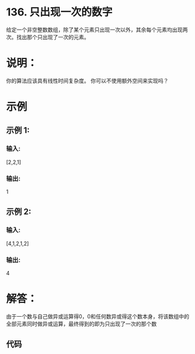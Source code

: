 # 136. 只出现一次的数字
给定一个非空整数数组，除了某个元素只出现一次以外，其余每个元素均出现两次。找出那个只出现了一次的元素。

# 说明：

你的算法应该具有线性时间复杂度。 你可以不使用额外空间来实现吗？

# 示例
## 示例 1:

### 输入: 
[2,2,1]
### 输出: 
1

## 示例 2:

### 输入: 
[4,1,2,1,2]
### 输出: 
4

# 解答：
由于一个数与自己做异或运算得0，0和任何数异或得这个数本身，将该数组中的全部元素同时做异或运算，最终得到的即为只出现了一次的那个数
## 代码
